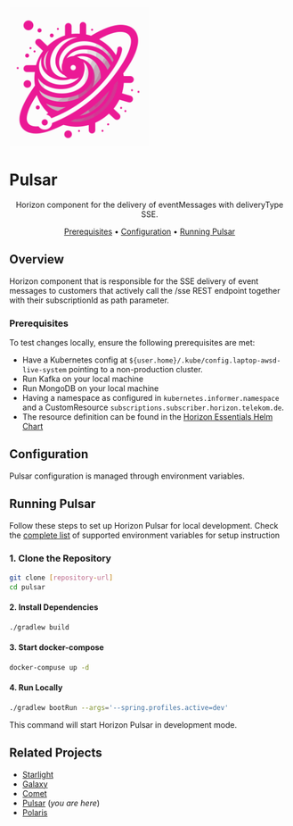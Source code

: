 <img src="docs/img/pulsar.svg" alt="pulsar-logo" height="250px"/>
<h1>Pulsar</h1>

<p align="center">
  Horizon component for the delivery of eventMessages with deliveryType SSE.
</p>

<p align="center">
  <a href="#prerequisites">Prerequisites</a> •
  <a href="#configuration">Configuration</a> •
  <a href="#running-pulsar">Running Pulsar</a>
</p>

## Overview
Horizon component that is responsible for the SSE delivery of event messages to customers that actively call the /sse 
REST endpoint together with their subscriptionId as path parameter.

### Prerequisites
To test changes locally, ensure the following prerequisites are met:

- Have a Kubernetes config at `${user.home}/.kube/config.laptop-awsd-live-system` pointing to a non-production cluster.
- Run Kafka on your local machine 
- Run MongoDB on your local machine
- Having a namespace as configured in `kubernetes.informer.namespace` and a CustomResource `subscriptions.subscriber.horizon.telekom.de`.
- The resource definition can be found in the [Horizon Essentials Helm Chart](https://gitlab.devops.telekom.de/dhei/teams/pandora/argocd-charts/horizon-3.0/essentials/-/tree/main?ref_type=heads)

## Configuration
Pulsar configuration is managed through environment variables.

## Running Pulsar
Follow these steps to set up Horizon Pulsar for local development. Check the [complete list](docs/environment-variables.md) of supported environment variables for setup instruction

### 1. Clone the Repository

```bash
git clone [repository-url]
cd pulsar
```

#### 2. Install Dependencies
```bash
./gradlew build
```

#### 3. Start docker-compose
```bash
docker-compuse up -d
```

#### 4. Run Locally
```bash
./gradlew bootRun --args='--spring.profiles.active=dev'
```
This command will start Horizon Pulsar in development mode.

## Related Projects

- [Starlight](https://gitlab.devops.telekom.de/dhei/teams/pandora/products/horizon/starlight)
- [Galaxy](https://gitlab.devops.telekom.de/dhei/teams/pandora/products/horizon/galaxy)
- [Comet](https://gitlab.devops.telekom.de/dhei/teams/pandora/products/horizon/comet)
- [Pulsar](https://gitlab.devops.telekom.de/dhei/teams/pandora/products/horizon/pulsar) (*you are here*)
- [Polaris](https://gitlab.devops.telekom.de/dhei/teams/pandora/products/horizon/plunger)
